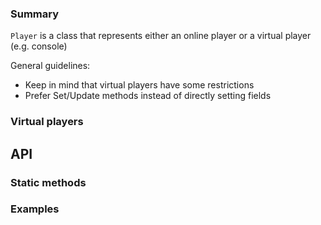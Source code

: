 ### Summary

`Player` is a class that represents either an online player or a virtual player (e.g. console)

General guidelines:
- Keep in mind that virtual players have some restrictions 
- Prefer Set/Update methods instead of directly setting fields

### Virtual players

## API

### Static methods

### Examples


